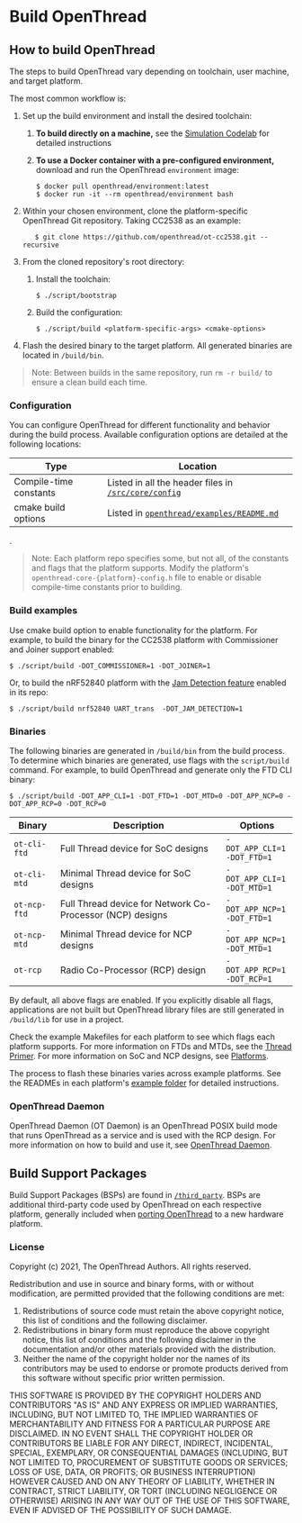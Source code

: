 # Build OpenThread

## How to build OpenThread

The steps to build OpenThread vary depending on toolchain, user machine, and
target platform.

The most common workflow is:

1.  Set up the build environment and install the desired toolchain:
    1.  **To build directly on a machine,** see the [Simulation Codelab](https://openthread.io/codelabs/openthread-simulation-posix/index.html?index=..%2F..index#1) for detailed instructions
    1.  **To use a Docker container with a pre-configured environment,**
        download and run the OpenThread `environment` image:

            $ docker pull openthread/environment:latest
            $ docker run -it --rm openthread/environment bash

1.  Within your chosen environment, clone the platform-specific OpenThread Git repository. Taking CC2538 as an example:

           $ git clone https://github.com/openthread/ot-cc2538.git --recursive

1.  From the cloned repository's root directory:
    1.  Install the toolchain:

            $ ./script/bootstrap

    1.  Build the configuration:

            $ ./script/build <platform-specific-args> <cmake-options>

1.  Flash the desired binary to the target platform. All generated binaries are
    located in `/build/bin`.

> Note: Between builds in the same repository, run `rm -r build/` to ensure a clean build each time.

### Configuration

You can configure OpenThread for different functionality and behavior during the
build process. Available configuration options are detailed at the following
locations:

Type | Location
---- | ----
Compile-time constants | Listed in all the header files in [`/src/core/config`](https://github.com/openthread/openthread/tree/main/src/core/config)
cmake build options | Listed in [`openthread/examples/README.md`](https://github.com/openthread/openthread/blob/main/examples/README.md)
.
> Note: Each platform repo specifies some, but not all, of the constants and flags that the platform supports. Modify the platform's `openthread-core-{platform}-config.h` file to enable or disable compile-time constants prior to building.

### Build examples

Use cmake build option to enable functionality for the platform. For example, to
build the binary for the CC2538 platform with Commissioner and Joiner support enabled:

```
$ ./script/build -DOT_COMMISSIONER=1 -DOT_JOINER=1
```

Or, to build the nRF52840 platform with the [Jam Detection
feature](/guides/build/features/jam-detection) enabled in its repo:

```
$ ./script/build nrf52840 UART_trans  -DOT_JAM_DETECTION=1
```

### Binaries

The following binaries are generated in `/build/bin` from the build process. To determine which binaries are generated, use flags with the `script/build` command. For example, to build OpenThread and generate only the FTD CLI binary:

```
$ ./script/build -DOT_APP_CLI=1 -DOT_FTD=1 -DOT_MTD=0 -DOT_APP_NCP=0 -DOT_APP_RCP=0 -DOT_RCP=0
```

Binary | Description | Options
---- | ---- | ----
`ot-cli-ftd` | Full Thread device for SoC designs | `-DOT_APP_CLI=1`<br/> `-DOT_FTD=1`
`ot-cli-mtd` | Minimal Thread device for SoC designs | `-DOT_APP_CLI=1`<br/> `-DOT_MTD=1`
`ot-ncp-ftd` | Full Thread device for Network Co-Processor (NCP) designs | `-DOT_APP_NCP=1`<br/> `-DOT_FTD=1`
`ot-ncp-mtd` | Minimal Thread device for NCP designs | `-DOT_APP_NCP=1`<br/> `-DOT_MTD=1`
`ot-rcp` | Radio Co-Processor (RCP) design | `-DOT_APP_RCP=1`<br/> `-DOT_RCP=1`

By default, all above flags are enabled. If you explicitly disable all flags, applications are not
built but OpenThread library files are still generated in `/build/lib` for use in a project.

Check the example Makefiles for each platform to see which flags each platform
supports. For more information on FTDs and MTDs, see the
[Thread Primer](/guides/thread-primer/node-roles-and-types#device_types). For
more information on SoC and NCP designs, see [Platforms](/platforms/).

The process to flash these binaries varies across example platforms. See the
READMEs in each platform's
[example folder](https://github.com/openthread/openthread/tree/main/examples/platforms) for detailed instructions.

### OpenThread Daemon

OpenThread Daemon (OT Daemon) is an OpenThread POSIX build mode that runs
OpenThread as a service and is used with the RCP design. For more information on
how to build and use it, see [OpenThread Daemon](/platforms/co-processor/ot-daemon).

## Build Support Packages

Build Support Packages (BSPs)  are found in
[`/third_party`](https://github.com/openthread/openthread/tree/main/third_party). BSPs are additional third-party code used by OpenThread on each respective platform, generally included when [porting OpenThread](/guides/porting/) to a new hardware platform.

### License

Copyright (c) 2021, The OpenThread Authors.
All rights reserved.

Redistribution and use in source and binary forms, with or without
modification, are permitted provided that the following conditions are met:
1. Redistributions of source code must retain the above copyright
   notice, this list of conditions and the following disclaimer.
2. Redistributions in binary form must reproduce the above copyright
   notice, this list of conditions and the following disclaimer in the
   documentation and/or other materials provided with the distribution.
3. Neither the name of the copyright holder nor the
   names of its contributors may be used to endorse or promote products
   derived from this software without specific prior written permission.

THIS SOFTWARE IS PROVIDED BY THE COPYRIGHT HOLDERS AND CONTRIBUTORS "AS IS"
AND ANY EXPRESS OR IMPLIED WARRANTIES, INCLUDING, BUT NOT LIMITED TO, THE
IMPLIED WARRANTIES OF MERCHANTABILITY AND FITNESS FOR A PARTICULAR PURPOSE
ARE DISCLAIMED. IN NO EVENT SHALL THE COPYRIGHT HOLDER OR CONTRIBUTORS BE
LIABLE FOR ANY DIRECT, INDIRECT, INCIDENTAL, SPECIAL, EXEMPLARY, OR
CONSEQUENTIAL DAMAGES (INCLUDING, BUT NOT LIMITED TO, PROCUREMENT OF
SUBSTITUTE GOODS OR SERVICES; LOSS OF USE, DATA, OR PROFITS; OR BUSINESS
INTERRUPTION) HOWEVER CAUSED AND ON ANY THEORY OF LIABILITY, WHETHER IN
CONTRACT, STRICT LIABILITY, OR TORT (INCLUDING NEGLIGENCE OR OTHERWISE)
ARISING IN ANY WAY OUT OF THE USE OF THIS SOFTWARE, EVEN IF ADVISED OF THE
POSSIBILITY OF SUCH DAMAGE.
